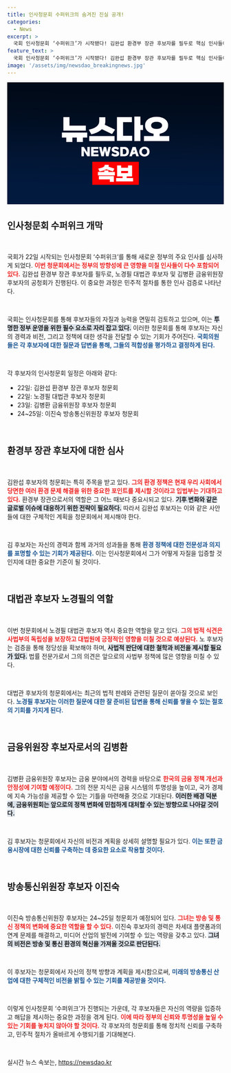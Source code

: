 ```yaml
---
title: 인사청문회 수퍼위크의 숨겨진 진실 공개!
categories:
  - News
excerpt: >
  국회 인사청문회 ‘수퍼위크’가 시작됐다! 김완섭 환경부 장관 후보자를 필두로 핵심 인사들이 연달아 등장하며 긴장감이 감도는 가운데, 과연 누가 최종 승자가 될 것인가? 클릭해 보세요!
feature_text: >
  국회 인사청문회 ‘수퍼위크’가 시작됐다! 김완섭 환경부 장관 후보자를 필두로 핵심 인사들이 연달아 등장하며 긴장감이 감도는 가운데, 과연 누가 최종 승자가 될 것인가? 클릭해 보세요!
image: '/assets/img/newsdao_breakingnews.jpg'
---
```


<p><img src="/assets/img/newsdao_breakingnews.jpg" alt="firstkoreanews 속보" /></p>

<h2 data-ke-size="size26">인사청문회 수퍼위크 개막</h2>

<p data-ke-size="size16">&nbsp;</p>

<p>국회가 22일 시작되는 인사청문회 ‘수퍼위크’를 통해 새로운 정부의 주요 인사를 심사하게 되었다. <b><span style="color: #ee2323;">이번 청문회에서는 정부의 방향성에 큰 영향을 미칠 인사들이 다수 포함되어 있다.</span></b> 김완섭 환경부 장관 후보자를 필두로, 노경필 대법관 후보자 및 김병환 금융위원장 후보자의 공청회가 진행된다. 이 중요한 과정은 민주적 절차를 통한 인사 검증로 나타난다. </p>

<p data-ke-size="size16">&nbsp;</p>

<p>국회는 인사청문회를 통해 후보자들의 자질과 능력을 면밀히 검토하고 있으며, 이는 <b><span style="background-color: #21538527;">투명한 정부 운영을 위한 필수 요소로 자리 잡고 있다.</span></b> 이러한 청문회를 통해 후보자는 자신의 경력과 비전, 그리고 정책에 대한 생각을 전달할 수 있는 기회가 주어진다. <b><span style="color: #1a5490;">국회의원들은 각 후보자에 대한 질문과 답변을 통해, 그들의 적합성을 평가하고 결정하게 된다.</span></b></p>

<p data-ke-size="size16">&nbsp;</p>

<p>각 후보자의 인사청문회 일정은 아래와 같다:</p>

<ul>
<li>22일: 김완섭 환경부 장관 후보자 청문회</li>
<li>22일: 노경필 대법관 후보자 청문회</li>
<li>23일: 김병환 금융위원장 후보자 청문회</li>
<li>24~25일: 이진숙 방송통신위원장 후보자 청문회</li>
</ul>

<p data-ke-size="size16">&nbsp;</p>

<h2 data-ke-size="size26">환경부 장관 후보자에 대한 심사</h2>

<p data-ke-size="size16">&nbsp;</p>

<p>김완섭 후보자의 청문회는 특히 주목을 받고 있다. <b><span style="color: #ee2323;">그의 환경 정책은 현재 우리 사회에서 당면한 여러 환경 문제 해결을 위한 중요한 포인트를 제시할 것이라고 입법부는 기대하고 있다.</span></b> 환경부 장관으로서의 역할은 그 어느 때보다 중요시되고 있다. <b><span style="background-color: #21538527;">기후 변화와 같은 글로벌 이슈에 대응하기 위한 전략이 필요하다.</span></b> 따라서 김완섭 후보자는 이와 같은 사안들에 대한 구체적인 계획을 청문회에서 제시해야 한다.</p>

<p data-ke-size="size16">&nbsp;</p>

<p>김 후보자는 자신의 경력과 함께 과거의 성과들을 통해 <b><span style="color: #1a5490;">환경 정책에 대한 전문성과 의지를 표명할 수 있는 기회가 제공된다.</span></b> 이는 인사청문회에서 그가 어떻게 자질을 입증할 것인지에 대한 중요한 기준이 될 것이다.</p>

<p data-ke-size="size16">&nbsp;</p>

<h2 data-ke-size="size26">대법관 후보자 노경필의 역할</h2>

<p data-ke-size="size16">&nbsp;</p>

<p>이번 청문회에서 노경필 대법관 후보자 역시 중요한 역할을 맡고 있다. <b><span style="color: #ee2323;">그의 법적 식견은 사법부의 독립성을 보장하고 대법원에 긍정적인 영향을 미칠 것으로 예상된다.</span></b> 노 후보자는 검증을 통해 정당성을 확보해야 하며, <b><span style="background-color: #21538527;">사법적 판단에 대한 철학과 비전을 제시할 필요가 있다.</span></b> 법률 전문가로서 그의 의견은 앞으로의 사법부 정책에 많은 영향을 미칠 수 있다. </p>

<p data-ke-size="size16">&nbsp;</p>

<p>대법관 후보자의 청문회에서는 최근의 법적 판례와 관련된 질문이 쏟아질 것으로 보인다. <b><span style="color: #1a5490;">노경필 후보자는 이러한 질문에 대한 잘 준비된 답변을 통해 신뢰를 쌓을 수 있는 절호의 기회를 가지게 된다.</span></b></p>

<p data-ke-size="size16">&nbsp;</p>

<h2 data-ke-size="size26">금융위원장 후보자로서의 김병환</h2>

<p data-ke-size="size16">&nbsp;</p>

<p>김병환 금융위원장 후보자는 금융 분야에서의 경력을 바탕으로 <b><span style="color: #ee2323;">한국의 금융 정책 개선과 안정성에 기여할 예정이다.</span></b> 그의 전문 지식은 금융 시스템의 투명성을 높이고, 국가 경제에 지속 가능성을 제공할 수 있는 기틀을 마련해줄 것으로 기대된다. <b><span style="background-color: #21538527;">이러한 배경 덕분에, 금융위원회는 앞으로의 정책 변화에 민첩하게 대처할 수 있는 방향으로 나아갈 것이다.</span></b></p>

<p data-ke-size="size16">&nbsp;</p>

<p>김 후보자는 청문회에서 자신의 비전과 계획을 상세히 설명할 필요가 있다. <b><span style="color: #1a5490;">이는 또한 금융시장에 대한 신뢰를 구축하는 데 중요한 요소로 작용할 것이다.</span></b></p>

<p data-ke-size="size16">&nbsp;</p>

<h2 data-ke-size="size26">방송통신위원장 후보자 이진숙</h2>

<p data-ke-size="size16">&nbsp;</p>

<p>이진숙 방송통신위원장 후보자는 24~25일 청문회가 예정되어 있다. <b><span style="color: #ee2323;">그녀는 방송 및 통신 정책의 변화에 중요한 역할을 할 수 있다.</span></b> 이진숙 후보자의 경력은 차세대 플랫폼과의 연계 문제를 해결하고, 미디어 산업의 발전에 기여할 수 있는 역량을 갖추고 있다. <b><span style="background-color: #21538527;">그녀의 비전은 방송 및 통신 환경의 혁신을 가져올 것으로 판단된다.</span></b></p>

<p data-ke-size="size16">&nbsp;</p>

<p>이 후보자는 청문회에서 자신의 정책 방향과 계획을 제시함으로써, <b><span style="color: #1a5490;">미래의 방송통신 산업에 대한 구체적인 비전을 밝힐 수 있는 기회를 제공받을 것이다.</span></b></p>

<p data-ke-size="size16">&nbsp;</p>

<p>이렇게 인사청문회 ‘수퍼위크’가 진행되는 가운데, 각 후보자들은 자신의 역량을 입증하고 해답을 제시하는 중요한 과정을 겪게 된다. <b><span style="color: #ee2323;">이에 따라 정부의 신뢰와 투명성을 높일 수 있는 기회를 놓치지 않아야 할 것이다.</span></b> 각 후보자의 청문회를 통해 정치적 신뢰를 구축하고, 민주적 절차가 올바르게 수행되기를 기대해본다. </p>

<p data-ke-size="size16">&nbsp;</p>
실시간 뉴스 속보는, <a href="https://newsdao.kr" rel="dofollow">https://newsdao.kr</a>


